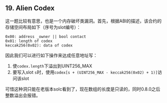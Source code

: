 ## 19. Alien Codex

这一题比较有意思，也是一个内存破坏类漏洞。首先，根据ABI的描述，该合约的存储空间布局如下（序号为slot编号）：

```
0x00: address _owner || bool contact
0x01: length of codex
keccak256(0x02): data of codex
```

因此我们可以进行如下操作来达成任意地址写：

1. 使`codex.length`下溢出到UINT256_MAX
2. 要写入slot `s`时，使用`codex[s + (UINT256_MAX - keccak256(0x02) + 1)]`访问该slot

可惜这种洞只能在老版本solc看到了，现在数组的长度是只读的，同时0.8.0之后整数溢出会报错。

